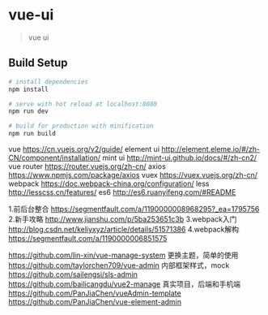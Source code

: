 # vue-ui

> vue ui

## Build Setup

``` bash
# install dependencies
npm install

# serve with hot reload at localhost:8080
npm run dev

# build for production with minification
npm run build

```

vue		      https://cn.vuejs.org/v2/guide/
element ui	http://element.eleme.io/#/zh-CN/component/installation/
mint ui		  http://mint-ui.github.io/docs/#/zh-cn2/
vue router	https://router.vuejs.org/zh-cn/
axios		    https://www.npmjs.com/package/axios
vuex		    https://vuex.vuejs.org/zh-cn/
webpack		  https://doc.webpack-china.org/configuration/
less		    http://lesscss.cn/features/
es6		      http://es6.ruanyifeng.com/#README

1.前后台整合	https://segmentfault.com/a/1190000008968295?_ea=1795756
2.新手攻略	  http://www.jianshu.com/p/5ba253651c3b
3.webpack入门	http://blog.csdn.net/keliyxyz/article/details/51571386
4.webpack解构	https://segmentfault.com/a/1190000006851575

https://github.com/lin-xin/vue-manage-system      更换主题，简单的使用
https://github.com/taylorchen709/vue-admin        内部框架样式，mock
https://github.com/sailengsi/sls-admin
https://github.com/bailicangdu/vue2-manage        真实项目，后端和手机端
https://github.com/PanJiaChen/vueAdmin-template
https://github.com/PanJiaChen/vue-element-admin

